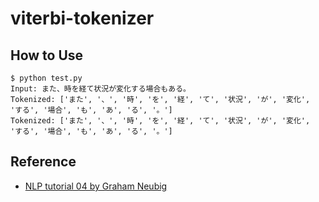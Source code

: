 # viterbi-tokenizer

## How to Use
```
$ python test.py
Input: また、時を経て状況が変化する場合もある。
Tokenized: ['また', '、', '時', 'を', '経', 'て', '状況', 'が', '変化', 'する', '場合', 'も', 'あ', 'る', '。']
Tokenized: ['また', '、', '時', 'を', '経', 'て', '状況', 'が', '変化', 'する', '場合', 'も', 'あ', 'る', '。']
```

## Reference
- [NLP tutorial 04 by Graham Neubig](http://www.phontron.com/slides/nlp-programming-ja-03-ws.pdf)
